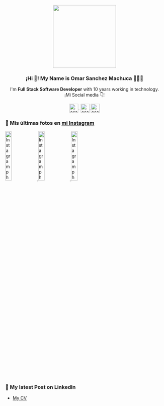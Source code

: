 <p align="center" width="300">
   <img align="center" width="200" src="https://www.dilemenudigital.com/yo_git.jpg" />
   <h3 align="center">¡Hi 👋! My Name is Omar Sanchez Machuca 👨🏻‍💻</h3>
</p>

<p align="center">I'm <strong>Full Stack Software Developer</strong> with 10 years working in technology.<br />¡Mi Social media 👇!</p>
<p align="center">
   <a href="https://www.youtube.com/channel/UCNGaP2B32f4RT3lDESReybw" target="blank" style='margin-right:4px'>
    <img align="center" src="https://cdn.jsdelivr.net/npm/simple-icons@3.0.1/icons/youtube.svg" alt="osanmac" height="28px" width="28px" />
  </a>
  <a href="https://instagram.com/soyomartecno" target="blank">
    <img align="center" src="https://cdn.jsdelivr.net/npm/simple-icons@3.0.1/icons/instagram.svg" alt="osanmac" height="28px" width="28px" />
  </a>
  <a href="https://twitter.com/osanmac" target="blank">
    <img align="center" src="https://cdn.jsdelivr.net/npm/simple-icons@3.0.1/icons/twitter.svg" alt="osanmac" height="28px" width="28px" />
  </a>
</p>


### 📸 Mis últimas fotos en [mi Instagram](https://instagram.com/soyomartecno)

<a href='https://www.instagram.com/reel/CjJginjIIpo/' target='_blank'>
  <img width='20%' src='https://www.instagram.com/reel/CjJginjIIpo/' alt='Instagram photo' />
</a>
<a href='https://www.instagram.com/reel/Ch2A0w7gQ96/' target='_blank'>
  <img width='20%' src='https://www.instagram.com/reel/Ch2A0w7gQ96/' alt='Instagram photo' />
</a>
<a href='https://www.instagram.com/reel/CffRlPeIRLO/' target='_blank'>
  <img width='20%' src='https://www.instagram.com/reel/CffRlPeIRLO/' alt='Instagram photo' />
</a>

### 📝 My latest Post on LinkedIn [](https://www.linkedin.com/posts/omar-sanchez-machuca_amazon-engineers-database-activity-6983907764091682816-IHCK)
- [My CV](#)
